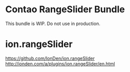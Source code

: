 Contao RangeSlider Bundle
===

This bundle is WIP. Do not use in production.

ion.rangeSlider
===

https://github.com/IonDen/ion.rangeSlider
http://ionden.com/a/plugins/ion.rangeSlider/en.html